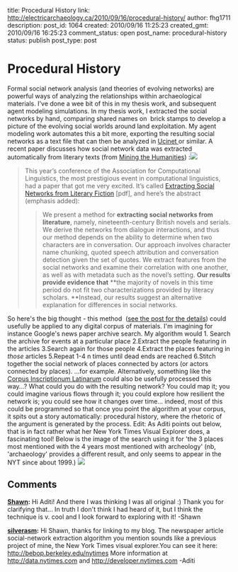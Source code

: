 title: Procedural History
link: http://electricarchaeology.ca/2010/09/16/procedural-history/
author: fhg1711
description: 
post_id: 1064
created: 2010/09/16 11:25:23
created_gmt: 2010/09/16 16:25:23
comment_status: open
post_name: procedural-history
status: publish
post_type: post

# Procedural History

Formal social network analysis (and theories of evolving networks) are powerful ways of analyzing the relationships within archaeological materials. I've done a wee bit of this in my thesis work, and subsequent agent modeling simulations. In my thesis work, I extracted the social networks by hand, comparing shared names on  brick stamps to develop a picture of the evolving social worlds around land exploitation. My agent modeling work automates this a bit more, exporting the resulting social networks as a text file that can then be analyzed in [Ucinet ](http://www.analytictech.com/ucinet/)or similar. A recent paper discusses how social network data was extracted automatically from literary texts (from [Mining the Humanities](http://mininghumanities.com/2010/09/13/social-networks-19th-century/)) :![](http://textdigihum.files.wordpress.com/2010/08/picture-1.png)

> This year’s conference of the Association for Computational Linguistics, the most prestigious event in computational linguistics, had a paper that got me very excited. It’s called [Extracting Social Networks from Literary Fiction](http://www.google.com/url?sa=t&source=web&cd=1&ved=0CBcQFjAA&url=http%3A%2F%2Fwww.cs.columbia.edu%2F%7Edelson%2Fpubs%2FACL2010-ElsonDamesMcKeown.pdf&ei=1dtpTNrDPIe6sAPrtrXUBw&usg=AFQjCNEJza_v38BKBs5ZqCpA7CUTyp2L7g&sig2=Lxq-cu2TGo-2Hzh1wVacqw) [pdf], and here’s the abstract (emphasis added): 
>
>> We present a method for **extracting social networks from literature**, namely, nineteenth-century British novels and serials. We derive the networks from dialogue interactions, and thus our method depends on the ability to determine when two characters are in conversation. Our approach involves character name chunking, quoted speech attribution and conversation detection given the set of quotes. We extract features from the social networks and examine their correlation with one another, as well as with metadata such as the novel’s setting. **Our results provide evidence that** **the majority of novels in this time period do not fit two characterizations provided by literacy scholars. **Instead, our results suggest an alternative explanation for differences in social networks.

So here's the big thought - this method  ([see the post for the details](http://mininghumanities.com/2010/09/13/social-networks-19th-century/)) could usefully be applied to any digital corpus of materials. I'm imagining for instance Google's news paper archive search. My algorithm would 1\. Search the archive for events at a particular place 2.Extract the people featuring in the articles 3.Search again for those people 4.Extract the places featuring in *those* articles 5.Repeat 1-4 n times until dead ends are reached 6.Stitch together the social network of places connected by actors (or actors connected by places). ...for example. Alternatively, something like the [Corpus Inscriptionum Latinarum](http://mininghumanities.com/2010/09/13/social-networks-19th-century/) could also be usefully processed this way...? What could you do with the resulting network? You could map it; you could imagine various flows through it; you could explore how resilient the network is; you could see how it changes over time... indeed, most of this could be programmed so that once you point the algorithm at your corpus, it spits out a story automatically: procedural history, where the rhetoric of the argument is generated by the process. Edit: As Aditi points out below, that is in fact rather what her New York Times Visual Explorer does, a fascinating tool! Below is the image of the search using it for 'the 3 places most mentioned with the 4 years most mentioned with archeology' (nb, 'archaeology' provides a different result, and only seems to appear in the NYT since about 1999.) ![](http://electricarchaeologist.files.wordpress.com/2010/09/nytvisualexplorer1.jpg?w=300)

## Comments

**[Shawn](#3669 "2010-09-17 10:57:53"):** Hi Aditi! And there I was thinking I was all original :) Thank you for clarifying that... In truth I don't think I had heard of it, but I think the technique is v. cool and I look forward to exploring with it! -Shawn

**[silverasm](#3645 "2010-09-16 11:56:51"):** Hi Shawn, thanks for linking to my blog. The newspaper article social-network extraction algorithm you mention sounds like a previous project of mine, the New York Times visual explorer.You can see it here: http://bebop.berkeley.edu/nytimes More information at http://data.nytimes.com and http://developer.nytimes.com -Aditi

